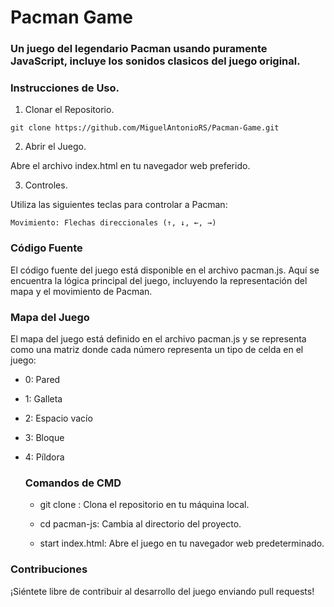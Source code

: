 # Pacman Game
  
### Un juego del legendario Pacman usando puramente JavaScript, incluye los sonidos clasicos del juego original.
 
### Instrucciones de Uso.
 
  1. Clonar el Repositorio.
  
    git clone https://github.com/MiguelAntonioRS/Pacman-Game.git 

  2. Abrir el Juego. 

  Abre el archivo index.html en tu navegador web preferido.

  3. Controles. 

Utiliza las siguientes teclas para controlar a Pacman: 

    Movimiento: Flechas direccionales (↑, ↓, ←, →) 

### Código Fuente

El código fuente del juego está disponible en el archivo pacman.js. Aquí se encuentra la lógica principal del juego, incluyendo la representación del mapa y el movimiento de Pacman.

### Mapa del Juego

El mapa del juego está definido en el archivo pacman.js y se representa como una matriz donde cada número representa un tipo de celda en el juego:

* 0: Pared

* 1: Galleta

* 2: Espacio vacío

* 3: Bloque

* 4: Píldora

  ### Comandos de CMD

    * git clone <URL>: Clona el repositorio en tu máquina local.
      
    * cd pacman-js: Cambia al directorio del proyecto.
      
    * start index.html: Abre el juego en tu navegador web predeterminado.
 
      
### Contribuciones

¡Siéntete libre de contribuir al desarrollo del juego enviando pull requests!
